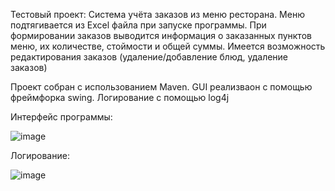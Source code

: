 Тестовый проект:
Система учёта заказов из меню ресторана. Меню подтягивается из Excel файла при запуске программы. 
При формировании заказов выводится информация о заказанных пунктов меню, их количестве, стоймости и общей суммы.
Имеется возможность редактирования заказов (удаление/добавление блюд, удаление заказов)

Проект собран с использованием Maven.
GUI реализваон с помощью фреймфорка swing.
Логирование с помощью log4j

Интерфейс программы:

![image](https://github.com/Virgusman/MenuOrder/assets/113599394/dc452717-c1d7-4835-9869-2654257e558d)

Логирование:

![image](https://github.com/Virgusman/MenuOrder/assets/113599394/617fcb08-8c60-4ad7-8201-89499e77c1f5)
